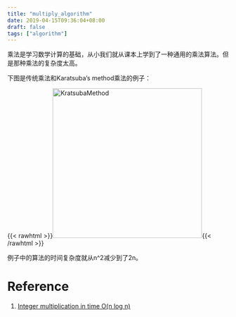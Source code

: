 ```yaml
---
title: "multiply_algorithm"
date: 2019-04-15T09:36:04+08:00
draft: false
tags: ["algorithm"]
---
```


乘法是学习数学计算的基础，从小我们就从课本上学到了一种通用的乘法算法。但是那种乘法的复杂度太高。

下图是传统乘法和Karatsuba’s method乘法的例子：

{{< rawhtml >}}<img src="/post/img/KratsubaMethod.jpg" alt="KratsubaMethod" width="340"/>{{< /rawhtml >}}

例子中的算法的时间复杂度就从n^2减少到了2n。

# Reference
1. [Integer multiplication in time O(n log n)](https://hal.archives-ouvertes.fr/hal-02070778/document)
